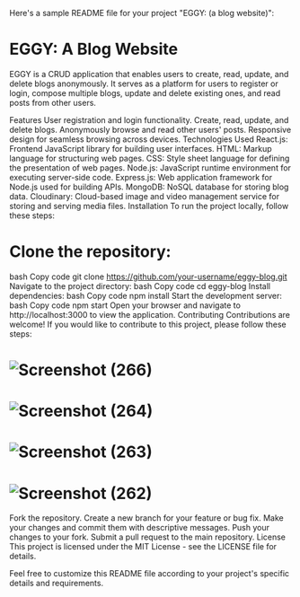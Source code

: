 
Here's a sample README file for your project "EGGY: (a blog website)":

# EGGY: A Blog Website
EGGY is a CRUD application that enables users to create, read, update, and delete blogs anonymously. It serves as a platform for users to register or login, compose multiple blogs, update and delete existing ones, and read posts from other users.

Features
User registration and login functionality.
Create, read, update, and delete blogs.
Anonymously browse and read other users' posts.
Responsive design for seamless browsing across devices.
Technologies Used
React.js: Frontend JavaScript library for building user interfaces.
HTML: Markup language for structuring web pages.
CSS: Style sheet language for defining the presentation of web pages.
Node.js: JavaScript runtime environment for executing server-side code.
Express.js: Web application framework for Node.js used for building APIs.
MongoDB: NoSQL database for storing blog data.
Cloudinary: Cloud-based image and video management service for storing and serving media files.
Installation
To run the project locally, follow these steps:

# Clone the repository:
bash
Copy code
git clone https://github.com/your-username/eggy-blog.git
Navigate to the project directory:
bash
Copy code
cd eggy-blog
Install dependencies:
bash
Copy code
npm install
Start the development server:
bash
Copy code
npm start
Open your browser and navigate to http://localhost:3000 to view the application.
Contributing
Contributions are welcome! If you would like to contribute to this project, please follow these steps:
# ![Screenshot (266)](https://github.com/1ntrested/eggy/assets/123592090/1032cef7-094c-40ff-93bf-5d2f407ab403)
# ![Screenshot (264)](https://github.com/1ntrested/eggy/assets/123592090/b190c4b7-366e-49d2-9bb0-76b0263b523d)
# ![Screenshot (263)](https://github.com/1ntrested/eggy/assets/123592090/affdfc4c-1a9b-4cbc-a50a-59b341a9b959)
# ![Screenshot (262)](https://github.com/1ntrested/eggy/assets/123592090/0ff9a2f5-1882-474c-a5c0-5eedb99c765d)

Fork the repository.
Create a new branch for your feature or bug fix.
Make your changes and commit them with descriptive messages.
Push your changes to your fork.
Submit a pull request to the main repository.
License
This project is licensed under the MIT License - see the LICENSE file for details.

Feel free to customize this README file according to your project's specific details and requirements.
